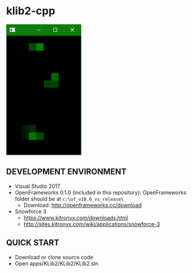 # klib2-cpp

![Original](img/KLib2_Cpp_Demo.png)

DEVELOPMENT ENVIRONMENT
-----------------------
* Visual Studio 2017
* OpenFrameworks 0.1.0 (included in this repository): OpenFrameworks folder should be at `c:\of_v10.0_vs_release\`
  * Download: http://openframeworks.cc/download
* Snowforce 3
   * https://www.kitronyx.com/downloads.html
   * http://sites.kitronyx.com/wiki/applications/snowforce-3
   
QUICK START
-----------
* Download or clone source code
* Open apps/KLib2/KLib2/KLib2.sln
